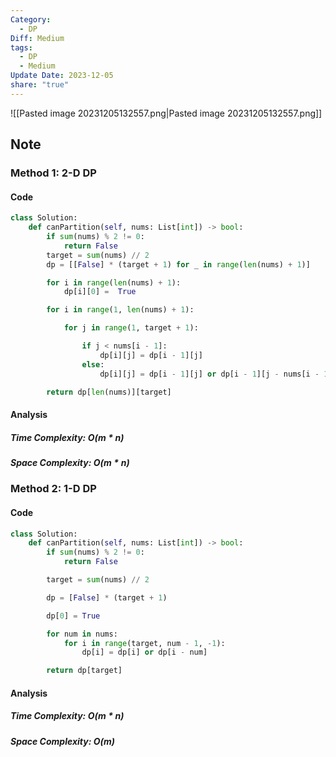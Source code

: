 ```yaml
---
Category:
  - DP
Diff: Medium
tags:
  - DP
  - Medium
Update Date: 2023-12-05
share: "true"
---
```


![[Pasted image 20231205132557.png|Pasted image 20231205132557.png]]
## Note
### Method 1: 2-D DP

#### Code
```python
class Solution:
    def canPartition(self, nums: List[int]) -> bool:
        if sum(nums) % 2 != 0:
            return False
        target = sum(nums) // 2
        dp = [[False] * (target + 1) for _ in range(len(nums) + 1)]

        for i in range(len(nums) + 1):
            dp[i][0] =  True

        for i in range(1, len(nums) + 1):

            for j in range(1, target + 1):

                if j < nums[i - 1]:
                    dp[i][j] = dp[i - 1][j]
                else:
                    dp[i][j] = dp[i - 1][j] or dp[i - 1][j - nums[i - 1]]

        return dp[len(nums)][target]
```
#### Analysis
##### Time Complexity: $O(m * n)$
##### Space Complexity: $O(m * n)$

### Method 2: 1-D DP

#### Code
```python
class Solution:
    def canPartition(self, nums: List[int]) -> bool:
        if sum(nums) % 2 != 0:
            return False

        target = sum(nums) // 2

        dp = [False] * (target + 1)

        dp[0] = True

        for num in nums:
            for i in range(target, num - 1, -1):
                dp[i] = dp[i] or dp[i - num]

        return dp[target]
```
#### Analysis
##### Time Complexity: $O(m * n)$
##### Space Complexity: $O(m)$
